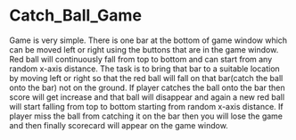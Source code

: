 # Catch_Ball_Game
Game is very simple. There is one bar at the bottom of game window which can be moved left or right using the buttons that are in the game window. Red ball will continuously fall from top to bottom and can start from any random x-axis distance. The task is to bring that bar to a suitable location by moving left or right so that the red ball will fall on that bar(catch the ball onto the bar) not on the ground. If player catches the ball onto the bar then score will get increase and that ball will disappear and again a new red ball will start falling from top to bottom starting from random x-axis distance. If player miss the ball from catching it on the bar then you will lose the game and then finally scorecard will appear on the game window.
